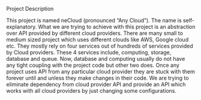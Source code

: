 Project Description

This project is named neCloud (pronounced “Any Cloud”). The name is self-explanatory. What we are trying to achieve with this project is an abstraction over API provided by different cloud providers. There are many small to medium sized project which uses different clouds like AWS, Google cloud etc. They mostly rely on four services out of hundreds of services provided by Cloud providers. These 4 services include, computing, storage, database and queue. Now, database and computing usually do not have any tight coupling with the project code but other two does. Once any project uses API from any particular cloud provider they are stuck with them forever until and unless they make changes in their code. We are trying to eliminate dependency from cloud provider API and provide an API which works with all cloud providers by just changing some configurations. 
